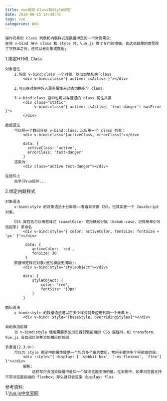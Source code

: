 ```yaml
---
title: vue框架-Class和Style绑定
date: 2018-06-15 14:44:41
tags: vue
categories: Web
---
```


	
	操作元素的 class 列表和内联样式是数据绑定的一个常见需求;
	在将 v-bind 用于 class 和 style 时，Vue.js 做了专门的增强。表达式结果的类型除了字符串之外，还可以是对象或数组;
1.绑定HTML Class
	
	对象语法
		1.传给 v-bind:class 一个对象，以动态地切换 class
			<div v-bind:class="{ active: isActive }"></div>
		
		2.可以在对象中传入更多属性来动态切换多个 class
		
		3.v-bind:class 指令也可以与普通的 class 属性共存
			<div class="static"
			     v-bind:class="{ active: isActive, 'text-danger': hasError }">
			</div>
			
	数组语法
		可以把一个数组传给 v-bind:class，以应用一个 class 列表：
			<div v-bind:class="[activeClass, errorClass]"></div>
			
			data: {
			  activeClass: 'active',
			  errorClass: 'text-danger'
			}
		渲染为：
			<div class="active text-danger"></div>
		
	在组件上
		先学习Vue组件...
2.绑定内联样式

	对象语法
		v-bind:style 的对象语法十分直观——看着非常像 CSS，但其实是一个 JavaScript 对象。
		
		CSS 属性名可以用驼峰式 (camelCase) 或短横线分隔 (kebab-case，记得用单引号括起来) 来命名
			<div v-bind:style="{ color: activeColor, fontSize: fontSize + 'px' }"></div>
			 
			 data: {
			 	activeColor: 'red',
			 	fonSize: 30
			 }
		直接绑定样式对象(是的模版更清晰):
			<div v-bind:style="styleObject"></div>
			
			data: {
				styleObject: {
					color: 'red',
					fontSize: '13px'
				}
			}

	数组语法
		v-bind:style 的数组语法可以将多个样式对象应用到同一个元素上：
			<div v-bind: style="[baseStyle, overridingStyles]"></div>

	自动添加前缀
		当 v-bind:style 使用需要添加浏览器引擎前缀的 CSS 属性时，如 transform，Vue.js 会自动侦测并添加相应的前缀
		
	多重值(2.3.0+)
		可以为 style 绑定中的属性提供一个包含多个值的数组，常用于提供多个带前缀的值:
			<div :style="{ display: ['-webkit-box', '-ms-flexbox', 'flex'] }"></div>
			解析:
				这样写只会渲染数组中最后一个被浏览器支持的值。在本例中，如果浏览器支持不带浏览器前缀的 flexbox，那么就只会渲染 display: flex
				
参考资料:<br>
1.[Vue.js中文官网](https://cn.vuejs.org)<br>

